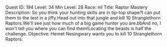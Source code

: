 Quest ID: 194
Level: 34
Min Level: 28
Race: nil
Title: Raptor Mastery
Description: So you think your hunting skills are in tip-top shape?I can put them to the test in a jiffy.Head out into that jungle and kill 10 Stranglethorn Raptors.We'll see just how much of a big game hunter you are.$b$bAnd no, I won't tell you where you can find them!Locating the beasts is half the challenge.
Objective: Hemet Nesingwary wants you to kill 10 Stranglethorn Raptors.
